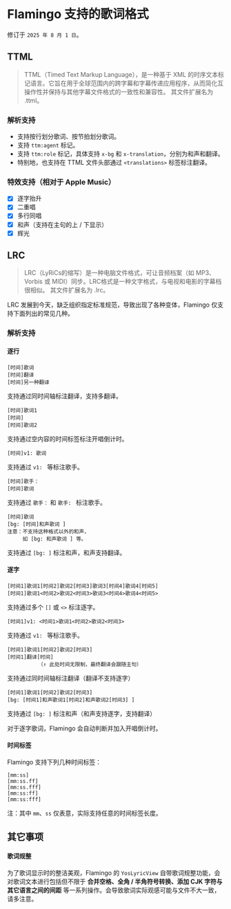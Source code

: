 # Flamingo 支持的歌词格式

修订于 `2025 年 8 月 1 日`。

## TTML

> TTML（Timed Text Markup Language），是一种基于 XML 的时序文本标记语言。它旨在用于全球范围内的跨字幕和字幕传递应用程序，从而简化互操作性并保持与其他字幕文件格式的一致性和兼容性。
其文件扩展名为 .ttml。

### 解析支持

- 支持按行划分歌词、按节拍划分歌词。
- 支持 `ttm:agent` 标记。
- 支持 `ttm:role` 标记，具体支持 `x-bg` 和 `x-translation`，分别为和声和翻译。
- 特别地，也支持在 TTML 文件头部通过 `<translations>` 标签标注翻译。

### 特效支持（相对于 Apple Music）

- [x] 逐字抬升
- [x] 二重唱
- [x] 多行同唱
- [x] 和声（支持在主句的上 / 下显示）
- [x] 辉光

## LRC

> LRC（LyRiCs的缩写）是一种电脑文件格式，可让音频档案（如 MP3、Vorbis 或 MIDI）同步。LRC格式是一种文字格式，与电视和电影的字幕档很相似。
其文件扩展名为 .lrc。

LRC 发展到今天，缺乏组织指定标准规范，导致出现了各种变体，Flamingo 仅支持下面列出的常见几种。

### 解析支持

#### 逐行

```
[时间]歌词
[时间]翻译
[时间]另一种翻译
```

支持通过同时间轴标注翻译，支持多翻译。

```
[时间]歌词1
[时间]
[时间]歌词2
```

支持通过空内容的时间标签标注开唱倒计时。

```
[时间]v1: 歌词
```

支持通过 `v1: ` 等标注歌手。

```
[时间]歌手：
[时间]歌词
```

支持通过 `歌手：` 和 `歌手: ` 标注歌手。

```
[时间]歌词
[bg: [时间]和声歌词 ]
注意：不支持这种格式以外的和声，
     如 [bg: 和声歌词 ] 等。
```

支持通过 `[bg: ]` 标注和声，和声支持翻译。

#### 逐字

```
[时间1]歌词1[时间2]歌词2[时间3]歌词3[时间4]歌词4[时间5]
[时间1]歌词1<时间2>歌词2<时间3>歌词3<时间4>歌词4<时间5>
```

支持通过多个 `[]` 或 `<>` 标注逐字。

```
[时间1]v1: <时间1>歌词1<时间2>歌词2<时间3>
```

支持通过 `v1: ` 等标注歌手。

```
[时间1]歌词1[时间2]歌词2[时间3]
[时间1]翻译[时间]
          （↑ 此处时间无限制，最终翻译会跟随主句）
```

支持通过同时间轴标注翻译（翻译不支持逐字）

```
[时间1]歌词1[时间2]歌词2[时间3]
[bg: [时间1]和声歌词1[时间2]和声歌词2[时间3] ]
```

支持通过 `[bg: ]` 标注和声（和声支持逐字，支持翻译）

对于逐字歌词，Flamingo 会自动判断并加入开唱倒计时。

#### 时间标签

Flamingo 支持下列几种时间标签：

```
[mm:ss]
[mm:ss.ff]
[mm:ss.fff]
[mm:ss:ff]
[mm:ss:fff]
```

注：其中 `mm`、`ss` 仅表意，实际支持任意的时间标签长度。

## 其它事项

#### 歌词规整

为了歌词显示时的整洁美观，Flamingo 的 `YosLyricView` 自带歌词规整功能，会对歌词文本进行包括但不限于 **合并空格、全角 / 半角符号转换、添加 CJK 字符与其它语言之间的间距** 等一系列操作。会导致歌词实际观感可能与文件不大一致，请多注意。  

